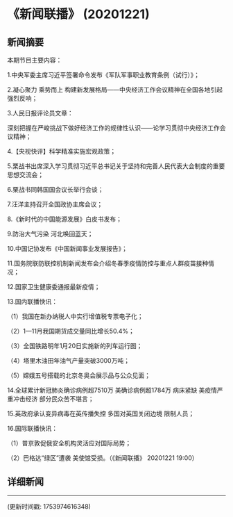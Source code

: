 # 《新闻联播》 (20201221)

## 新闻摘要

本期节目主要内容：

1.中央军委主席习近平签署命令发布《军队军事职业教育条例（试行）》；

2.凝心聚力 乘势而上 构建新发展格局——中央经济工作会议精神在全国各地引起强烈反响；

3.人民日报评论员文章：

深刻把握在严峻挑战下做好经济工作的规律性认识——论学习贯彻中央经济工作会议精神；

4.【央视快评】科学精准实施宏观政策；

5.栗战书出席深入学习贯彻习近平总书记关于坚持和完善人民代表大会制度的重要思想交流会；

6.栗战书同韩国国会议长举行会谈；

7.汪洋主持召开全国政协主席会议；

8.《新时代的中国能源发展》白皮书发布；

9.防治大气污染 河北唤回蓝天；

10.中国记协发布《中国新闻事业发展报告》；

11.国务院联防联控机制新闻发布会介绍冬春季疫情防控与重点人群疫苗接种情况；

12.国家卫生健康委通报最新疫情；

13.国内联播快讯：

（1）我国在新办纳税人中实行增值税专票电子化；

（2）1—11月我国期货成交量同比增长50.4%；

（3）全国铁路明年1月20日实施新的列车运行图；

（4）塔里木油田年油气产量突破3000万吨；

（5）嫦娥五号搭载的北京冬奥会展示品与公众见面；

14.全球累计新冠肺炎确诊病例超7510万 美确诊病例超1784万 病床紧缺 美疫情严重冲击经济 部分民众苦不堪言；

15.英政府承认变异病毒在英传播失控 多国对英国关闭边境 限制人员；

16.国际联播快讯：

（1）普京敦促俄安全机构灵活应对国际局势；

（2）巴格达“绿区”遭袭 美使馆受损。（《新闻联播》 20201221 19:00）

## 详细新闻

---

(更新时间戳: 1753974616348)

